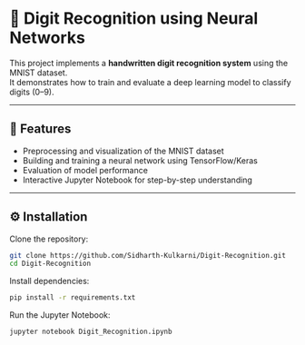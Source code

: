 # 🧮 Digit Recognition using Neural Networks

This project implements a **handwritten digit recognition system** using the MNIST dataset.  
It demonstrates how to train and evaluate a deep learning model to classify digits (0–9).

---

## 📌 Features
- Preprocessing and visualization of the MNIST dataset  
- Building and training a neural network using TensorFlow/Keras  
- Evaluation of model performance  
- Interactive Jupyter Notebook for step-by-step understanding  

---

## ⚙️ Installation

Clone the repository:

```bash
git clone https://github.com/Sidharth-Kulkarni/Digit-Recognition.git
cd Digit-Recognition
```
Install dependencies:
```bash
pip install -r requirements.txt
```
Run the Jupyter Notebook:
```bash
jupyter notebook Digit_Recognition.ipynb
```

